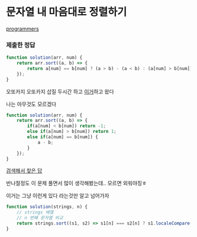 # 문자열 내 마음대로 정렬하기

[programmers](https://programmers.co.kr/learn/courses/30/lessons/12903?language=12915)

### 제출한 정답
```js
function solution(arr, num) {
    return arr.sort((a, b) => {
        return a[num] == b[num] ? (a > b) - (a < b) : (a[num] > b[num]) - (a[num] < b[num]);
    });
}
```

오또카지 오또카지 삽질 두시간 하고 [이거](https://github.com/ppotatoG/TIL/tree/master/daily/0814)하고 왔다

나는 아무것도 모르겠다
```js
function solution(arr, num) {
    return arr.sort((a, b) => {
        if(a[num] < b[num]) return -1;
        else if(a[num] > b[num]) return 1;
        else if(a[num] == b[num]) {
            a - b;
        }
    });
}
```

[검색해서 찾은 답](https://kimyang-sun.tistory.com/entry/%EC%9E%90%EB%B0%94%EC%8A%A4%ED%81%AC%EB%A6%BD%ED%8A%B8-%EC%95%8C%EA%B3%A0%EB%A6%AC%EC%A6%98-%EB%AC%B8%EC%9E%90%EC%97%B4-%EB%82%B4-%EB%A7%88%EC%9D%8C%EB%8C%80%EB%A1%9C-%EC%A0%95%EB%A0%AC%ED%95%98%EA%B8%B0-kimyang-sun)

반나절정도 이 문제 풀면서 많이 생각해봤는데.. 모르면 외워야징ㅎ


이거는 그냥 이런게 있다 라는것만 알고 넘어가자
```js
function solution(strings, n) {
    // strings 배열
    // n 번째 문자열 비교
    return strings.sort((s1, s2) => s1[n] === s2[n] ? s1.localeCompare(s2) : s1[n].localeCompare(s2[n]));
}
```
